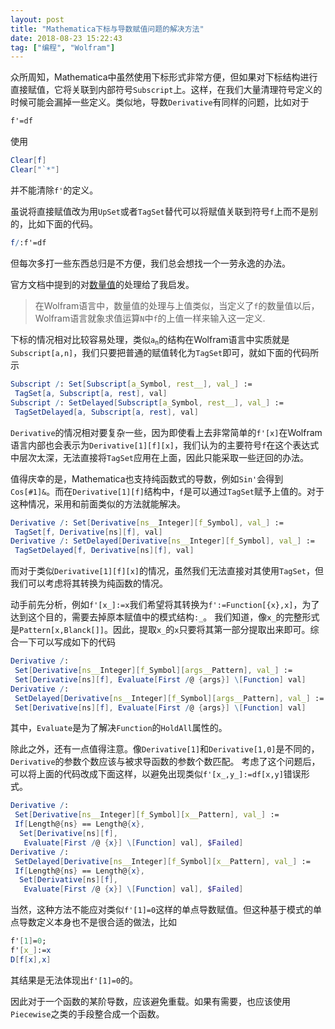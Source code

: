 ```yaml
---
layout: post
title: "Mathematica下标与导数赋值问题的解决方法"
date: 2018-08-23 15:22:43
tag: ["编程", "Wolfram"]
---
```


众所周知，Mathematica中虽然使用下标形式非常方便，但如果对下标结构进行直接赋值，它将关联到内部符号`Subscript`上。这样，在我们大量清理符号定义的时候可能会漏掉一些定义。类似地，导数`Derivative`有同样的问题，比如对于

```mathematica
f'=df
```

使用

```mathematica
Clear[f]
Clear["`*"]
```

并不能清除`f'`的定义。 

<!--more-->

虽说将直接赋值改为用`UpSet`或者`TagSet`替代可以将赋值关联到符号`f`上而不是别的，比如下面的代码。

```mathematica
f/:f'=df
```

但每次多打一些东西总归是不方便，我们总会想找一个一劳永逸的办法。

官方文档中提到的对[数量值](http://reference.wolfram.com/language/tutorial/DefiningNumericalValues.html)的处理给了我启发。

> 在Wolfram语言中，数量值的处理与上值类似，当定义了`f`的数量值以后，Wolfram语言就象求值运算`N`中`f`的上值一样来输入这一定义.

下标的情况相对比较容易处理，类似<code><span>a</span><sub>n</sub></code>的结构在Wolfram语言中实质就是`Subscript[a,n]`，我们只要把普通的赋值转化为`TagSet`即可，就如下面的代码所示

```mathematica
Subscript /: Set[Subscript[a_Symbol, rest__], val_] := 
 TagSet[a, Subscript[a, rest], val]
Subscript /: SetDelayed[Subscript[a_Symbol, rest__], val_] := 
 TagSetDelayed[a, Subscript[a, rest], val]
```

`Derivative`的情况相对要复杂一些，因为即使看上去非常简单的`f'[x]`在Wolfram语言内部也会表示为`Derivative[1][f][x]`，我们认为的主要符号`f`在这个表达式中层次太深，无法直接将`TagSet`应用在上面，因此只能采取一些迂回的办法。

值得庆幸的是，Mathematica也支持纯函数式的导数，例如`Sin'`会得到`Cos[#1]&`。而在`Derivative[1][f]`结构中，`f`是可以通过`TagSet`赋予上值的。对于这种情况，采用和前面类似的方法就能解决。

```mathematica
Derivative /: Set[Derivative[ns__Integer][f_Symbol], val_] := 
 TagSet[f, Derivative[ns][f], val]
Derivative /: SetDelayed[Derivative[ns__Integer][f_Symbol], val_] := 
 TagSetDelayed[f, Derivative[ns][f], val]
```

而对于类似`Derivative[1][f][x]`的情况，虽然我们无法直接对其使用`TagSet`，但我们可以考虑将其转换为纯函数的情况。

动手前先分析，例如`f'[x_]:=x`我们希望将其转换为`f':=Function[{x},x]`，为了达到这个目的，需要去掉原本赋值中的模式结构`:_`。
我们知道，像`x_`的完整形式是`Pattern[x,Blanck[]]`。因此，提取`x_`的`x`只要将其第一部分提取出来即可。综合一下可以写成如下的代码

```mathematica
Derivative /: 
 Set[Derivative[ns__Integer][f_Symbol][args__Pattern], val_] := 
 Set[Derivative[ns][f], Evaluate[First /@ {args}] \[Function] val]
Derivative /: 
 SetDelayed[Derivative[ns__Integer][f_Symbol][args__Pattern], val_] := 
 Set[Derivative[ns][f], Evaluate[First /@ {args}] \[Function] val]
```

其中，`Evaluate`是为了解决`Function`的`HoldAll`属性的。

除此之外，还有一点值得注意。像`Derivative[1]`和`Derivative[1,0]`是不同的，`Derivative`的参数个数应该与被求导函数的参数个数匹配。
考虑了这个问题后，可以将上面的代码改成下面这样，以避免出现类似`f'[x_,y_]:=df[x,y]`错误形式。

```mathematica
Derivative /: 
 Set[Derivative[ns__Integer][f_Symbol][x__Pattern], val_] := 
 If[Length@{ns} == Length@{x}, 
  Set[Derivative[ns][f], 
   Evaluate[First /@ {x}] \[Function] val], $Failed]
Derivative /: 
 SetDelayed[Derivative[ns__Integer][f_Symbol][x__Pattern], val_] := 
 If[Length@{ns} == Length@{x}, 
  Set[Derivative[ns][f], 
   Evaluate[First /@ {x}] \[Function] val], $Failed]
```

当然，这种方法不能应对类似`f'[1]=0`这样的单点导数赋值。但这种基于模式的单点导数定义本身也不是很合适的做法，比如

```mathematica
f'[1]=0;
f'[x_]:=x
D[f[x],x]
```

其结果是无法体现出`f'[1]=0`的。

因此对于一个函数的某阶导数，应该避免重载。如果有需要，也应该使用`Piecewise`之类的手段整合成一个函数。
